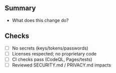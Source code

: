 ## Summary
- What does this change do?

## Checks
- [ ] No secrets (keys/tokens/passwords)
- [ ] Licenses respected; no proprietary code
- [ ] CI checks pass (CodeQL, Pages/tests)
- [ ] Reviewed SECURITY.md / PRIVACY.md impacts
